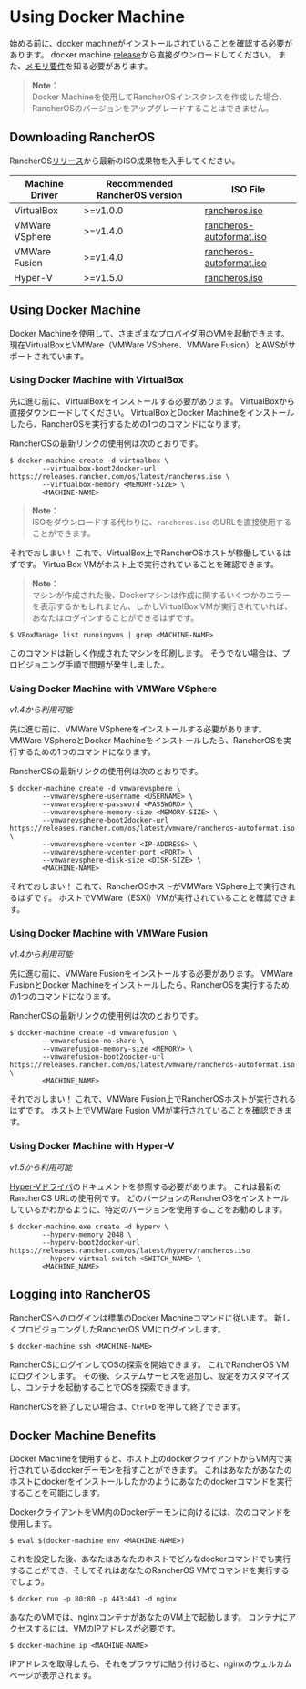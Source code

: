 # Using Docker Machine

始める前に、docker machineがインストールされていることを確認する必要があります。
docker machine [release](https://github.com/docker/machine/releases)から直接ダウンロードしてください。
また、[メモリ要件](https://rancher.com/docs/os/v1.x/en/#hardware-requirements)を知る必要があります。

> **Note：**  
> Docker Machineを使用してRancherOSインスタンスを作成した場合、RancherOSのバージョンをアップグレードすることはできません。

## Downloading RancherOS

RancherOS[リリース](https://github.com/rancher/os)から最新のISO成果物を入手してください。

| Machine Driver | Recommended RancherOS version | ISO File |
| --- | --- | --- |
| VirtualBox | >=v1.0.0 | [rancheros.iso](https://releases.rancher.com/os/latest/rancheros.iso) |
| VMWare VSphere | >=v1.4.0 | [rancheros-autoformat.iso](https://releases.rancher.com/os/latest/vmware/rancheros-autoformat.iso) |
| VMWare Fusion | >=v1.4.0 | [rancheros-autoformat.iso](https://releases.rancher.com/os/latest/vmware/rancheros-autoformat.iso) |
| Hyper-V | >=v1.5.0 | [rancheros.iso](https://releases.rancher.com/os/latest/hyperv/rancheros.iso) |

## Using Docker Machine

Docker Machineを使用して、さまざまなプロバイダ用のVMを起動できます。
現在VirtualBoxとVMWare（VMWare VSphere、VMWare Fusion）とAWSがサポートされています。

### Using Docker Machine with VirtualBox

先に進む前に、VirtualBoxをインストールする必要があります。
VirtualBoxから直接ダウンロードしてください。
VirtualBoxとDocker Machineをインストールしたら、RancherOSを実行するための1つのコマンドになります。

RancherOSの最新リンクの使用例は次のとおりです。

```
$ docker-machine create -d virtualbox \
        --virtualbox-boot2docker-url https://releases.rancher.com/os/latest/rancheros.iso \
        --virtualbox-memory <MEMORY-SIZE> \
        <MACHINE-NAME>
```

> **Note：**  
> ISOをダウンロードする代わりに、`rancheros.iso` のURLを直接使用することができます。

それでおしまい！
これで、VirtualBox上でRancherOSホストが稼働しているはずです。
VirtualBox VMがホスト上で実行されていることを確認できます。

> **Note：**  
> マシンが作成された後、Dockerマシンは作成に関するいくつかのエラーを表示するかもしれません、しかしVirtualBox VMが実行されていれば、あなたはログインすることができるはずです。

```
$ VBoxManage list runningvms | grep <MACHINE-NAME>
```

このコマンドは新しく作成されたマシンを印刷します。
そうでない場合は、プロビジョニング手順で問題が発生しました。

### Using Docker Machine with VMWare VSphere
*v1.4から利用可能*

先に進む前に、VMWare VSphereをインストールする必要があります。
VMWare VSphereとDocker Machineをインストールしたら、RancherOSを実行するための1つのコマンドになります。

RancherOSの最新リンクの使用例は次のとおりです。

```
$ docker-machine create -d vmwarevsphere \
        --vmwarevsphere-username <USERNAME> \
        --vmwarevsphere-password <PASSWORD> \
        --vmwarevsphere-memory-size <MEMORY-SIZE> \
        --vmwarevsphere-boot2docker-url https://releases.rancher.com/os/latest/vmware/rancheros-autoformat.iso \
        --vmwarevsphere-vcenter <IP-ADDRESS> \
        --vmwarevsphere-vcenter-port <PORT> \
        --vmwarevsphere-disk-size <DISK-SIZE> \
        <MACHINE-NAME>
```

それでおしまい！
これで、RancherOSホストがVMWare VSphere上で実行されるはずです。
ホストでVMWare（ESXi）VMが実行されていることを確認できます。

### Using Docker Machine with VMWare Fusion
*v1.4から利用可能*

先に進む前に、VMWare Fusionをインストールする必要があります。
VMWare FusionとDocker Machineをインストールしたら、RancherOSを実行するための1つのコマンドになります。

RancherOSの最新リンクの使用例は次のとおりです。

```
$ docker-machine create -d vmwarefusion \
        --vmwarefusion-no-share \
        --vmwarefusion-memory-size <MEMORY> \
        --vmwarefusion-boot2docker-url https://releases.rancher.com/os/latest/vmware/rancheros-autoformat.iso \
        <MACHINE_NAME>
```

それでおしまい！
これで、VMWare Fusion上でRancherOSホストが実行されるはずです。
ホスト上でVMWare Fusion VMが実行されていることを確認できます。

### Using Docker Machine with Hyper-V
*v1.5から利用可能*

[Hyper-Vドライバ](https://docs.docker.com/machine/drivers/hyper-v/)のドキュメントを参照する必要があります。
これは最新のRancherOS URLの使用例です。
どのバージョンのRancherOSをインストールしているかわかるように、特定のバージョンを使用することをお勧めします。

```
$ docker-machine.exe create -d hyperv \
        --hyperv-memory 2048 \
        --hyperv-boot2docker-url https://releases.rancher.com/os/latest/hyperv/rancheros.iso
        --hyperv-virtual-switch <SWITCH_NAME> \
        <MACHINE_NAME>
```

## Logging into RancherOS

RancherOSへのログインは標準のDocker Machineコマンドに従います。
新しくプロビジョニングしたRancherOS VMにログインします。

```
$ docker-machine ssh <MACHINE-NAME>
```

RancherOSにログインしてOSの探索を開始できます。
これでRancherOS VMにログインします。
その後、システムサービスを追加し、設定をカスタマイズし、コンテナを起動することでOSを探索できます。

RancherOSを終了したい場合は、`Ctrl+D` を押して終了できます。

## Docker Machine Benefits

Docker Machineを使用すると、ホスト上のdockerクライアントからVM内で実行されているdockerデーモンを指すことができます。
これはあなたがあなたのホストにdockerをインストールしたかのようにあなたのdockerコマンドを実行することを可能にします。

DockerクライアントをVM内のDockerデーモンに向けるには、次のコマンドを使用します。

```
$ eval $(docker-machine env <MACHINE-NAME>)
```

これを設定した後、あなたはあなたのホストでどんなdockerコマンドでも実行することができ、そしてそれはあなたのRancherOS VMでコマンドを実行するでしょう。

```
$ docker run -p 80:80 -p 443:443 -d nginx
```

あなたのVMでは、nginxコンテナがあなたのVM上で起動します。
コンテナにアクセスするには、VMのIPアドレスが必要です。

```
$ docker-machine ip <MACHINE-NAME>
```

IPアドレスを取得したら、それをブラウザに貼り付けると、nginxのウェルカムページが表示されます。


